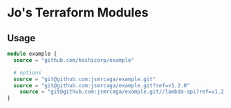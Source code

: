 # Jo's Terraform Modules

## Usage
```terraform
module example {
  source = "github.com/hashicorp/example"

  # options
  source = "git@github.com:jsmrcaga/example.git"
  source = "git@github.com:jsmrcaga/example.git?ref=v1.2.0"
    source = "git@github.com:jsmrcaga/example.git//lambda-api?ref=v1.2.0"
}
```
